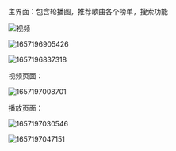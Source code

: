 主界面：包含轮播图，推荐歌曲各个榜单，搜索功能

![视频](C:\Users\jiali\AppData\Roaming\Typora\typora-user-images\1657196791855.png)

![1657196905426](C:\Users\jiali\AppData\Roaming\Typora\typora-user-images\1657196905426.png)

![1657196837318](C:\Users\jiali\AppData\Roaming\Typora\typora-user-images\1657196837318.png)

视频页面：

![1657197008701](C:\Users\jiali\AppData\Roaming\Typora\typora-user-images\1657197008701.png)

播放页面：

![1657197030546](C:\Users\jiali\AppData\Roaming\Typora\typora-user-images\1657197030546.png)

![1657197047151](C:\Users\jiali\AppData\Roaming\Typora\typora-user-images\1657197047151.png)